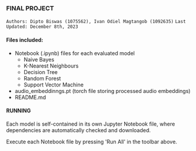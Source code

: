 ### FINAL PROJECT
`Authors: Dipto Biswas (1075562), Ivan Odiel Magtangob (1092635)`
`Last Updated: December 8th, 2023`

#### Files included:
- Notebook (.ipynb) files for each evaluated model
    - Naive Bayes
    - K-Nearest Neighbours
    - Decision Tree
    - Random Forest
    - Support Vector Machine
- audio_embeddinngs.pt (torch file storing processed audio embeddings)
- README.md

#### RUNNING
Each model is self-contained in its own Jupyter Notebook file, where dependencies are automatically checked and downloaded.

Execute each Notebook file by pressing 'Run All' in the toolbar above.